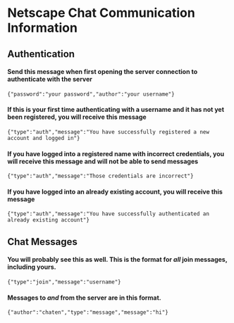 # Netscape Chat Communication Information

## Authentication

#### Send this message when first opening the server connection to authenticate with the server
`{"password":"your password","author":"your username"}`

#### If this is your first time authenticating with a username and it has not yet been registered, you will receive this message
`{"type":"auth","message":"You have successfully registered a new account and logged in"}`

#### If you have logged into a registered name with incorrect credentials, you will receive this message and will not be able to send messages
`{"type":"auth","message":"Those credentials are incorrect"}`

#### If you have logged into an already existing account, you will receive this message
`{"type":"auth","message":"You have successfully authenticated an already existing account"}`

## Chat Messages

#### You will probably see this as well. This is the format for _all_ join messages, including yours.
`{"type":"join","message":"username"}`

#### Messages to _and_ from the server are in this format.
`{"author":"chaten","type":"message","message":"hi"}`

